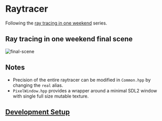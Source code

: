 # Raytracer
Following the [ray tracing in one weekend](https://raytracing.github.io/) series.

## Ray tracing in one weekend final scene
![final-scene](https://user-images.githubusercontent.com/11990706/100519597-eb707700-3190-11eb-93f2-ef0f69b7e7f8.png)

## Notes
- Precision of the entire raytracer can be modified in `Common.hpp` by changing the `real` alias.
- `PixelWindow.hpp` provides a wrapper around a minimal SDL2 window with single full size mutable texture.

## [Development Setup](https://gist.github.com/thomas-gale/70987288d4aed1b6e6b9086341a55fa2)
